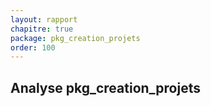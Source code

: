 ```yaml
---
layout: rapport
chapitre: true
package: pkg_creation_projets
order: 100
---
```

## Analyse pkg_creation_projets
